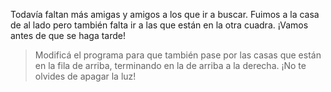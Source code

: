<gs-attire attire-url="https://raw.githubusercontent.com/MumukiProject/mumuki-guia-gobstones-merlo/master/assets/attires/config_1571863823573.json"></gs-attire>

<gs-toolbox toolbox-url="https://raw.githubusercontent.com/MumukiProject/mumuki-guia-gobstones-merlo/master/assets/toolbox_1571863932490.xml"></gs-toolbox>

Todavía faltan más amigas y amigos a los que ir a buscar. Fuimos a la casa de al lado pero también falta ir a las que están en la otra cuadra. ¡Vamos antes de que se haga tarde! 

> Modificá el programa para que también pase por las casas que están en la fila de arriba, terminando en la de arriba a la derecha. ¡No te olvides de apagar la luz!
